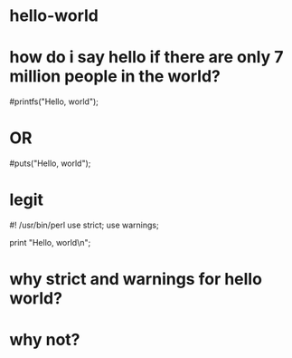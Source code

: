 # hello-world
# how do i say hello if there are only 7 million people in the world?

#printfs("Hello, world");

# OR

#puts("Hello, world");

# legit

#! /usr/bin/perl
use strict;
use warnings;

print "Hello, world\n";

# why strict and warnings for hello world?
# why not?
